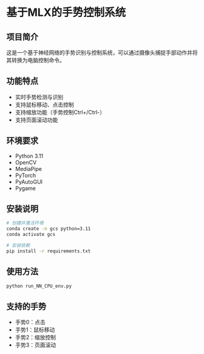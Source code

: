 # 基于MLX的手势控制系统

## 项目简介
这是一个基于神经网络的手势识别与控制系统，可以通过摄像头捕捉手部动作并将其转换为电脑控制命令。

## 功能特点
- 实时手势检测与识别
- 支持鼠标移动、点击控制
- 支持缩放功能（手势控制Ctrl+/Ctrl-）
- 支持页面滚动功能

## 环境要求
- Python 3.11
- OpenCV
- MediaPipe
- PyTorch
- PyAutoGUI
- Pygame

## 安装说明
```bash
# 创建并激活环境
conda create -n gcs python=3.11
conda activate gcs

# 安装依赖
pip install -r requirements.txt
```

## 使用方法
```bash
python run_NN_CPU_env.py
```

## 支持的手势
- 手势0：点击
- 手势1：鼠标移动
- 手势2：缩放控制
- 手势3：页面滚动